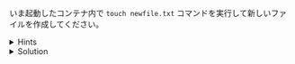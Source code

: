 いま起動したコンテナ内で `touch newfile.txt` コマンドを実行して新しいファイルを作成してください。



<details>
  <summary>Hints</summary>

`docker exec` コマンドを使用してコンテナ内で `touch newfile.txt` を実行します。

</details>

<details>
  <summary>Solution</summary>

`docker exec alpine-1 touch newfile.txt`{{execute}} コマンドを実行します

</details>
